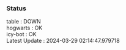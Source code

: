 ### Status


table : DOWN  
hogwarts : OK  
icy-bot : OK  
Latest Update : 2024-03-29 02:14:47.979718
